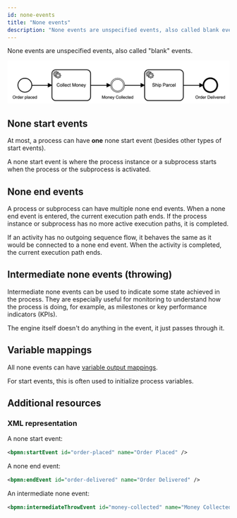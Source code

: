 ```yaml
---
id: none-events
title: "None events"
description: "None events are unspecified events, also called blank events."
---
```


None events are unspecified events, also called "blank" events.

![process](assets/none-events.png)

## None start events

At most, a process can have **one** none start event (besides other types of start events).

A none start event is where the process instance or a subprocess starts when the process or the subprocess is activated.

## None end events

A process or subprocess can have multiple none end events. When a none end event is entered, the current execution path ends. If the process instance or subprocess has no more active execution paths, it is completed.

If an activity has no outgoing sequence flow, it behaves the same as it would be connected to a none end event. When the activity is completed, the current execution path ends.

## Intermediate none events (throwing)

Intermediate none events can be used to indicate some state achieved in the process. They are especially useful for monitoring to understand how the process is doing, for example, as milestones or key performance indicators (KPIs).

The engine itself doesn't do anything in the event, it just passes through it.

## Variable mappings

All none events can have [variable output mappings](/components/concepts/variables.md#output-mappings).

For start events, this is often used to initialize process variables.

## Additional resources

### XML representation

A none start event:

```xml
<bpmn:startEvent id="order-placed" name="Order Placed" />
```

A none end event:

```xml
<bpmn:endEvent id="order-delivered" name="Order Delivered" />
```

An intermediate none event:

```xml
<bpmn:intermediateThrowEvent id="money-collected" name="Money Collected" />
```
